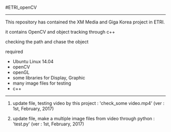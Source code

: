 #ETRI_openCV

********************************************************************

This repository has contained the XM Media and Giga Korea project in ETRI.

it contains OpenCV and object tracking through c++

checking the path and chase the object

required

- Ubuntu Linux 14.04
- openCV
- openGL
- some libraries for Display, Graphic
- many image files for testing
- c++

********************************************************************

1. update file, testing video by this project : 'check_some video.mp4' (ver : 1st, February, 2017) 

2. update file, make a multiple image files from video through python : 'test.py' (ver : 1st, February, 2017)
